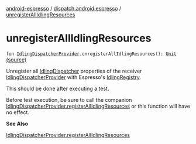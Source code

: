 [android-espresso](../index.md) / [dispatch.android.espresso](index.md) / [unregisterAllIdlingResources](./unregister-all-idling-resources.md)

# unregisterAllIdlingResources

`fun `[`IdlingDispatcherProvider`](-idling-dispatcher-provider/index.md)`.unregisterAllIdlingResources(): `[`Unit`](https://kotlinlang.org/api/latest/jvm/stdlib/kotlin/-unit/index.html) [(source)](https://github.com/RBusarow/Dispatch/tree/master/android-espresso/src/main/java/dispatch/android/espresso/IdlingDispatcherProvider.kt#L115)

Unregister all [IdlingDispatcher](-idling-dispatcher/index.md) properties of the receiver [IdlingDispatcherProvider](-idling-dispatcher-provider/index.md) with Espresso's [IdlingRegistry](https://developer.android.com/reference/androidx/test/androidx/test/espresso/IdlingRegistry.html).

This should be done after executing a test.

Before test execution, be sure to call the companion [IdlingDispatcherProvider.registerAllIdlingResources](register-all-idling-resources.md)
or this function will have no effect.

**See Also**

[IdlingDispatcherProvider.registerAllIdlingResources](register-all-idling-resources.md)

